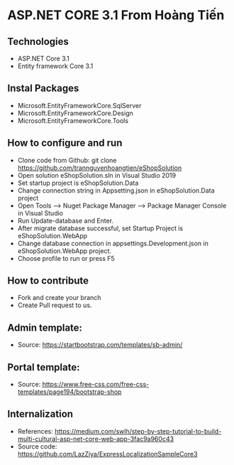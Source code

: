 ﻿# ASP.NET CORE 3.1 From Hoàng Tiến
## Technologies
- ASP.NET Core 3.1
- Entity framework Core 3.1

## Instal Packages
- Microsoft.EntityFrameworkCore.SqlServer
- Microsoft.EntityFrameworkCore.Design
- Microsoft.EntityFrameworkCore.Tools

## How to configure and run
- Clone code from Github: git clone https://github.com/trannguyenhoangtien/eShopSolution
- Open solution eShopSolution.sln in Visual Studio 2019
- Set startup project is eShopSolution.Data
- Change connection string in Appsetting.json in eShopSolution.Data project
- Open Tools --> Nuget Package Manager --> Package Manager Console in Visual Studio
- Run Update-database and Enter.
- After migrate database successful, set Startup Project is eShopSolution.WebApp
- Change database connection in appsettings.Development.json in eShopSolution.WebApp project.
- Choose profile to run or press F5

## How to contribute
- Fork and create your branch
- Create Pull request to us.

## Admin template: 
- Source: https://startbootstrap.com/templates/sb-admin/

## Portal template: 
- Source: https://www.free-css.com/free-css-templates/page194/bootstrap-shop

## Internalization
- References: https://medium.com/swlh/step-by-step-tutorial-to-build-multi-cultural-asp-net-core-web-app-3fac9a960c43
- Source code: https://github.com/LazZiya/ExpressLocalizationSampleCore3